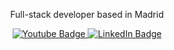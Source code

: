 <!--
**devlinmorrow/devlinmorrow** is a ✨ _special_ ✨ repository because its `README.md` (this file) appears on your GitHub profile.

Here are some ideas to get you started:

- 🔭 I’m currently working on ...
- 🌱 I’m currently learning ...
- 🤔 I’m looking for help with ...
- 💬 Ask me about ...
- 📫 How to reach me: ...
- 😄 Pronouns: ...
- ⚡ Fun fact: ...
-->

<p align="center">Full-stack developer based in Madrid</p>
<div id="badges" align="center">
    <a href="https://www.youtube.com/watch?v=F9EgdJNnAeA&t=1s&ab_channel=8thLight%2CInc.">
        <img src="https://img.shields.io/badge/YouTube-red?style=for-the-badge&logo=youtube&logoColor=white"
             alt="Youtube Badge"/>
    </a>
    <a href="https://www.linkedin.com/in/devlin-glasman-0a353b5a/">
        <img src="https://img.shields.io/badge/LinkedIn-blue?style=for-the-badge&logo=linkedin&logoColor=white"
             alt="LinkedIn Badge"/>
    </a>
</div>


